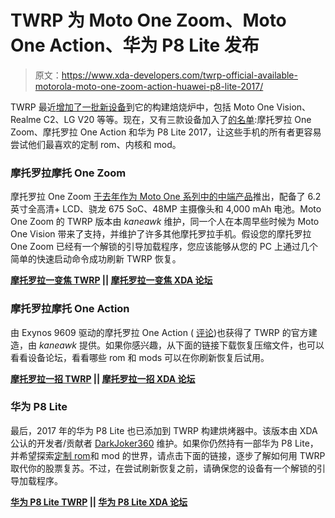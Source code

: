 # TWRP 为 Moto One Zoom、Moto One Action、华为 P8 Lite 发布

> 原文：<https://www.xda-developers.com/twrp-official-available-motorola-moto-one-zoom-action-huawei-p8-lite-2017/>

TWRP 最近[增加了一批新设备](https://www.xda-developers.com/twrp-adds-support-motorola-one-vision-realme-c2-lg-v20-lenovo-smart-tab-m10-huawei-p9-lite-ergo-force-f500/)到它的构建焙烧炉中，包括 Moto One Vision、Realme C2、LG V20 等等。现在，又有三款设备加入了[的名单](https://www.xda-developers.com/tag/twrp-recovery-t/):摩托罗拉 One Zoom、摩托罗拉 One Action 和华为 P8 Lite 2017，让这些手机的所有者更容易尝试他们最喜欢的定制 rom、内核和 mod。

### 摩托罗拉摩托 One Zoom

摩托罗拉 One Zoom [于去年作为 Moto One 系列中的中端产品](https://www.xda-developers.com/hands-on-motorola-one-zoom-moto-e6-plus/)推出，配备了 6.2 英寸全高清+ LCD、骁龙 675 SoC、48MP 主摄像头和 4,000 mAh 电池。Moto One Zoom 的 TWRP 版本由 *kaneawk* 维护，同一个人在本周早些时候为 Moto One Vision 带来了支持，并维护了许多其他摩托罗拉手机。假设您的摩托罗拉 One Zoom 已经有一个解锁的引导加载程序，您应该能够从您的 PC 上通过几个简单的快速启动命令成功刷新 TWRP 恢复。

**[摩托罗拉一变焦 TWRP](https://twrp.me/motorola/motorolaonezoom.html) || [摩托罗拉一变焦 XDA 论坛](https://forum.xda-developers.com/motorola-one-pro)**

### 摩托罗拉摩托 One Action

由 Exynos 9609 驱动的摩托罗拉 One Action ( [评论](https://www.xda-developers.com/motorola-one-action-review/))也获得了 TWRP 的官方建造，由 *kaneawk* 提供。如果你感兴趣，从下面的链接下载恢复压缩文件，也可以看看设备论坛，看看哪些 rom 和 mods 可以在你刷新恢复后试用。

**[摩托罗拉一招 TWRP](https://twrp.me/motorola/motorolaoneaction.html) || [摩托罗拉一招 XDA 论坛](https://forum.xda-developers.com/one-action)**

### 华为 P8 Lite

最后，2017 年的华为 P8 Lite 也已添加到 TWRP 构建烘烤器中。该版本由 XDA 公认的开发者/贡献者 [DarkJoker360](https://forum.xda-developers.com/member.php?u=7019289) 维护。如果你仍然持有一部华为 P8 Lite，并希望探索[定制 rom](https://www.xda-developers.com/huawei-p8-lite-with-kirin-620-soc-gets-its-first-stable-aosp-based-rom-with-unofficial-lineageos-13-0/)和 mod 的世界，请点击下面的链接，逐步了解如何用 TWRP 取代你的股票复苏。不过，在尝试刷新恢复之前，请确保您的设备有一个解锁的引导加载程序。

**[华为 P8 Lite TWRP](https://twrp.me/huawei/huaweip8lite2017.html) || [华为 P8 Lite XDA 论坛](https://forum.xda-developers.com/p8lite)**